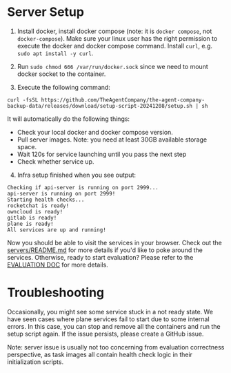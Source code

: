 # Server Setup

1. Install docker, install docker compose (note: it is `docker compose`, not `docker-compose`). Make sure your linux user has the right permission to execute the docker and docker compose command. 
Install `curl`, e.g. `sudo apt install -y curl`.

2. Run `sudo chmod 666 /var/run/docker.sock` since we need to mount docker socket to the container.

3. Execute the following command:
```
curl -fsSL https://github.com/TheAgentCompany/the-agent-company-backup-data/releases/download/setup-script-20241208/setup.sh | sh
```
It will automatically do the following things:

* Check your local docker and docker compose version.
* Pull server images. Note: you need at least 30GB available storage space.
* Wait 120s for service launching until you pass the next step 
* Check whether service up.

4. Infra setup finished when you see output:
```
Checking if api-server is running on port 2999...
api-server is running on port 2999!
Starting health checks...
rocketchat is ready!
owncloud is ready!
gitlab is ready!
plane is ready!
All services are up and running!
```

Now you should be able to visit the services in your browser. Check out the [servers/README.md](../servers/README.md) for more details if you'd like to poke around the services.
Otherwise, ready to start evaluation? Please refer to the [EVALUATION DOC](./EVALUATION.md) for more details.

# Troubleshooting

Occasionally, you might see some service stuck in a not ready state.
We have seen cases where plane services fail to start due to some internal errors.
In this case, you can stop and remove all the containers and run the setup script again.
If the issue persists, please create a GitHub issue.

Note: server issue is usually not too concerning from evaluation correctness perspective, as task
images all contain health check logic in their initialization scripts.